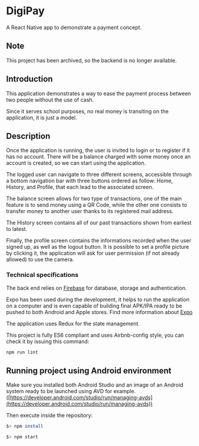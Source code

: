 # DigiPay

A React Native app to demonstrate a payment concept.

## Note

This project has been archived, so the backend is no longer available.

## Introduction

This application demonstrates a way to ease the payment process between two people without the use of cash.

Since it serves school purposes, no real money is transiting on the application, it is just a model.

## Description

Once the application is running, the user is invited to login or to register if it has no account.
There will be a balance charged with some money once an account is created, so we can start using the application.

The logged user can navigate to three different screens, accessible through a bottom navigation bar with three buttons ordered as follow:
Home, History, and Profile, that each lead to the associated screen.

The balance screen allows for two type of transactions, one of the main feature is to send money using a QR Code, while the other one consists to transfer money to another user thanks to its registered mail address.

The History screen contains all of our past transactions shown from earliest to latest.

Finally, the profile screen contains the informations recorded when the user signed up, as well as the logout button. It is possible to set a profile picture by clicking it, the application will ask for user permission (if not already allowed) to use the camera.

### Technical specifications

The back end relies on [Firebase](https://firebase.google.com/) for database, storage and authentication.

Expo has been used during the development, it helps to run the application on a computer and is even capable of building final APK/IPA ready to be pushed to both Android and Apple stores. Find more information about [Expo](https://expo.io/)

The application uses Redux for the state management.

This project is fully ES6 compliant and uses Airbnb-config style, you can check it by issuing this command:

```sh
npm run lint
```

## Running project using Android environment

Make sure you installed both Android Studio and an image of an Android system ready to be launched using AVD for example. ([https://developer.android.com/studio/run/managing-avds](https://developer.android.com/studio/run/managing-avds))

Then execute inside the repository:

```sh
$> npm install

$> npm start

```
